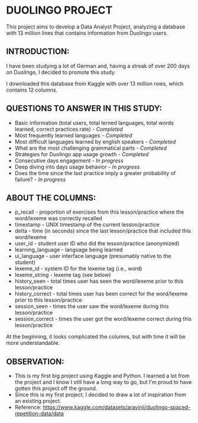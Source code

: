 # DUOLINGO PROJECT
This project aims to develop a Data Analyst Project, analyzing a database with 13 million lines that contains information from Duolingo users.


## **INTRODUCTION:**

I have been studying a lot of German and, having a streak of over 200 days on Duolingo, I decided to promote this study.

I downloaded this database from Kaggle with over 13 million rows, which contains 12 columns. 


## **QUESTIONS TO ANSWER IN THIS STUDY:**

- Basic information (total users, total lerned languages, total words learned, correct practices rate) *- Completed*
- Most frequently learned languages *- Completed*
- Most difficult languages learned by english speakers *- Completed*
- What are the most challenging grammatical parts *- Completed*
- Strategies for Duolingo app usage growth *- Completed*
- Consecutive days engagement *- In progress*
- Deep diving into days usage behavior *- In progress*
- Does the time since the last practice imply a greater probability of failure? *- In progress*
  

## **ABOUT THE COLUMNS:**

- p_recall - proportion of exercises from this lesson/practice where the word/lexeme was correctly recalled
- timestamp - UNIX timestamp of the current lesson/practice
- delta - time (in seconds) since the last lesson/practice that included this word/lexeme
- user_id - student user ID who did the lesson/practice (anonymized)
- learning_language - language being learned
- ui_language - user interface language (presumably native to the student)
- lexeme_id - system ID for the lexeme tag (i.e., word)
- lexeme_string - lexeme tag (see below)
- history_seen - total times user has seen the word/lexeme prior to this lesson/practice
- history_correct - total times user has been correct for the word/lexeme prior to this lesson/practice
- session_seen - times the user saw the word/lexeme during this lesson/practice
- session_correct - times the user got the word/lexeme correct during this lesson/practice

At the beginning, it looks complicated the columns, but with time it will be more understandable.

## **OBSERVATION:**
- This is my first big project using Kaggle and Python. I learned a lot from the project and I know I still have a long way to go, but I'm proud to have gotten this project off the ground.
- Since this is my first project, I decided to draw a lot of inspiration from an existing project.
- Reference: https://www.kaggle.com/datasets/aravinii/duolingo-spaced-repetition-data/data
</pre>
